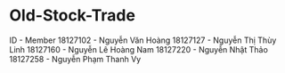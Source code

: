 # Old-Stock-Trade
ID - Member
18127102 - Nguyễn Văn Hoàng
18127127 - Nguyễn Thị Thùy Linh
18127160 - Nguyễn Lê Hoàng Nam
18127220 - Nguyễn Nhật Thảo
18127258 - Nguyễn Phạm Thanh Vy

